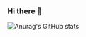 ### Hi there 👋

![Anurag's GitHub stats](https://github-readme-stats.vercel.app/api?username=omergery&count_private=true,prs)